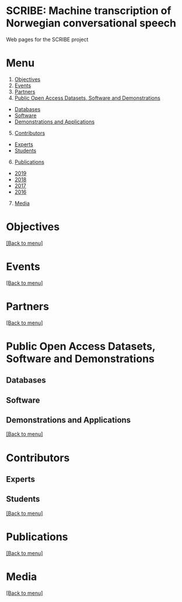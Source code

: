 # SCRIBE: Machine transcription of Norwegian conversational speech
Web pages for the SCRIBE project

# Menu

1. [Objectives](#objectives)
2. [Events](#events)
3. [Partners](#partners) 
4. [Public Open Access Datasets, Software and Demonstrations](#public-open-access-datasets-software-and-demonstrations)
 - [Databases](#databases)
 - [Software](#software)
 - [Demonstrations and Applications](#demonstrations-and-applications)
5. [Contributors](#contributors)
 - [Experts](#experts)
 - [Students](#students)
6. [Publications](#publications)
 - [2019](#2019)
 - [2018](#2018)
 - [2017](#2017)
 - [2016](#2016)
7. [Media](#media)



# Objectives

[[Back to menu]](#menu)

# Events

[[Back to menu]](#menu)

# Partners

[[Back to menu]](#menu)

# Public Open Access Datasets, Software and Demonstrations

## Databases
## Software
## Demonstrations and Applications

[[Back to menu]](#menu)

# Contributors
## Experts
## Students

[[Back to menu]](#menu)

# Publications

[[Back to menu]](#menu)

# Media

[[Back to menu]](#menu)

